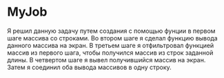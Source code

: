# MyJob
Я решил данную задачу путем создания с помощью фунции в первом шаге массива со строками.
Во втором шаге я сделал функцию вывода данного массива на экран.
В третьем шаге я отфильтровал функцией массив из первого шага, чтобы получился массив из строк заданной длины.
В четвертом шаге я вывел получившийся массив на экран.
Затем я соединил оба вывода массивов в одну строку.
